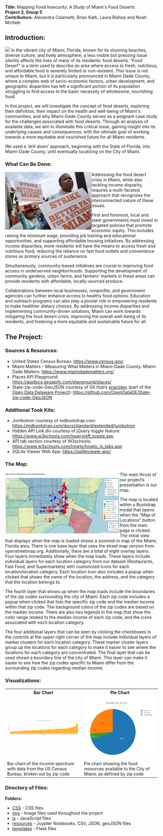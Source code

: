 

**Title:** Mapping Food Insecurity: A Study of Miami's Food Deserts<br/>
**Project 3, Group 5**<br/>
**Contributors:** Alexandra Calametti, Brian Kath, Laura Bishop and Noah McHale<br/>
<!-- PDF of  Presentation found here. (( Linke to HTML? -->


## Introduction:
<img src="https://github.com/brnkath/project-3-group-5/blob/main/img/miami-1.jpg">
In the vibrant city of Miami, Florida, known for its stunning beaches, diverse culture, and lively atmosphere, a less visible but pressing issue silently affects the lives of many of its residents: food deserts. “Food Desert” is a term used to describe an area where access to fresh, nutritious, and affordable food is severely limited or non-existent. This issue is not unique to Miami, but it is particularly pronounced in Miami-Dade County, where a complex web of socio-economic factors, urban development, and geographic disparities has left a significant portion of its population struggling to find access to the basic necessity of wholesome, nourishing food.<br/>

In this project, we will investigate the concept of food deserts, exploring their definition, their impact on the health and well-being of Miami's communities, and why Miami-Dade County serves as a poignant case study for the challenges associated with food deserts. Through an analysis of available data, we aim to illuminate this critical issue, gaining insight into its underlying causes and consequences, with the ultimate goal of working towards a more equitable and nourished future for all Miami residents.<br/>

We used a ‘drill down’ approach, beginning with the State of Florida, into Miami-Dade County, until eventually localizing on the City of Miami.<br/>

### What Can Be Done:
<img src="https://github.com/brnkath/project-3-group-5/blob/main/img/miami-striking-for-better-wages-small.png" align="left">
Addressing the food desert crisis in Miami, while also tackling income disparity, requires a multi-faceted approach that recognizes the interconnected nature of these issues. <br/>

First and foremost, local and state governments must invest in targeted policies that promote economic equity. This includes raising the minimum wage, providing job training and educational opportunities, and supporting affordable housing initiatives. By addressing income disparities, more residents will have the means to access fresh and nutritious food, reducing the reliance on fast food outlets and convenience stores as primary sources of sustenance.<br/>

Simultaneously, community-based initiatives are crucial to improving food access in underserved neighborhoods. Supporting the development of community gardens, urban farms, and farmers' markets in these areas can provide residents with affordable, locally-sourced produce.<br/>

Collaborations between local businesses, nonprofits, and government agencies can further enhance access to healthy food options. Education and outreach programs can also play a pivotal role in empowering residents to make healthier dietary choices. By addressing income disparities and implementing community-driven solutions, Miami can work towards mitigating the food desert crisis, improving the overall well-being of its residents, and fostering a more equitable and sustainable future for all.

## The Project:

### Sources & Resources:

  * United States Census Bureau: https://www.census.gov/
  * Miami Matters - Measuring What Matters in Miami-Dade County: Miami-Dade Matters: https://www.miamidadematters.org/
  * Places API Playground: https://apidocs.geoapify.com/playground/places/
  * State-zip-code-GeoJSON courtesy of Git Hub’s <a href="https://github.com/enactdev">enactdev</a> (part of the 
<a href="https://github.com/OpenDataDE">Open Data Delaware Project</a>): https://github.com/OpenDataDE/State-zip-code-GeoJSON

### Additional Took Kits:
  * Jombotron courtesy of mdbootstrap.com: https://mdbootstrap.com/docs/standard/extended/jumbotron 
  * Hidden API Link div courtesy of jQuery toggle feature: https://www.w3schools.com/jquery/eff_toggle.asp
  * API tab section courtesy of W3schools: https://www.w3schools.com/howto/howto_js_tabs.asp
  * SQLite Viewer Web App: https://sqliteviewer.app/ 

### The Map:
<img src="https://github.com/brnkath/project-3-group-5/blob/main/img/map_image.png" align="left" width="75%">

The main thrust of our project’s presentation is our map. 

The map is located within a Bootstrap modal that opens when the “Map of Locations” button from the main page is clicked. The initial view that displays when the map is loaded shows a zoomed-in map of the Miami, Florida area. There is one base layer that uses the street map version from openstreetmap.org. Additionally, there are a total of eight overlay layers. Four layers immediately show when the map loads. These layers include individual layers for each location category from our dataset (Restaurants, Fast Food, and Supermarkets) with customized icons for each location/location category. Each location icon also includes a popup when clicked that shows the name of the location, the address, and the category that the location belongs to. 

The fourth layer that shows up when the map loads include the boundaries of the zip codes surrounding the city of Miami. Each zip code includes a popup when clicked that lists the specific zip code and the median income within that zip code. The background colors of the zip codes are based on the median income. There are also two legends in the map that show the color range related to the median income of each zip code, and the icons associated with each location category.

The four additional layers that can be seen by clicking the checkboxes in the controls at the upper right corner of the map include individual layers of marker clusters for each location category. These marker cluster layers group up the locations for each category to make it easier to see where the locations for each category are concentrated. The final layer that can be used shows a boundary line of the city of Miami. This layer can make it easier to see how the zip codes specific to Miami differ from the surrounding zip codes regarding median income.

### Visualizations:

<table>
  <tr>
    <th>Bar Chart</th>
    <th>Pie Chart</th>
  </tr>
  <tr>
    <td><img src="https://github.com/brnkath/project-3-group-5/blob/main/img/miami-dade-zipcode-income-bargraph.png"></td>
    <td><img src="https://github.com/brnkath/project-3-group-5/blob/main/img/avail-food-source-piechart.png"></td>
  </tr>
  <tr>
    <td>Bar chart of the income spectrum with data from the US Census Bureau, broken out by zip code</td>
    <td>Pie chart showing the food resources available to the City of Miami, as defined by zip code</td>
  </tr>
</table>

### Directory of Files:

 **Folders:**<br/>
  * <a href="https://github.com/brnkath/project-3-group-5/tree/main/css">CSS</a> - CSS files<br/>
  * <a href="https://github.com/brnkath/project-3-group-5/tree/main/img">img</a> - Image files used throughout the project<br/>
  * <a href="https://github.com/brnkath/project-3-group-5/tree/main/js">js</a> - JavaScript files<br/>
  * <a href="https://github.com/brnkath/project-3-group-5/tree/main/resources">resources</a> - Juypter Notebooks, CSV, JSON, geoJSON files<br/>
  * <a href="https://github.com/brnkath/project-3-group-5/tree/main/templates">templates</a> - Flask files<br/>
